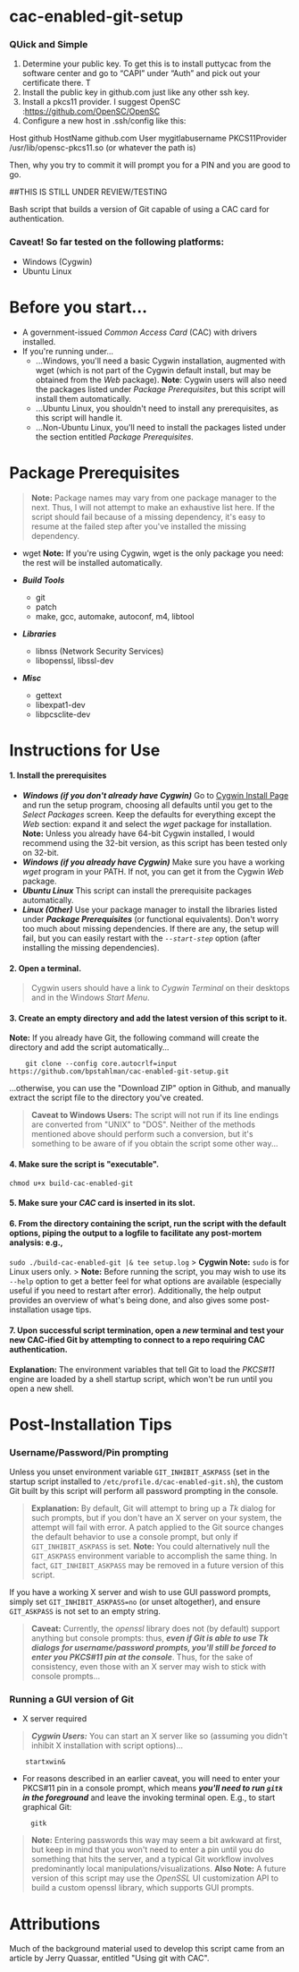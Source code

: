 # cac-enabled-git-setup 
### QUick and Simple
1.	Determine your public key. To get this is to install puttycac from the software center and go to “CAPI” under “Auth” and pick out your certificate there.  T
2.	Install the public key in github.com just like any other ssh key.
3.	Install a pkcs11 provider.  I suggest OpenSC :https://github.com/OpenSC/OpenSC
4.	Configure a new host in .ssh/config like this:

Host github
HostName github.com
User mygitlabusername
PKCS11Provider /usr/lib/opensc-pkcs11.so (or whatever the path is)

Then, why you try to commit it will prompt you for a PIN and you are good to go.

##THIS IS STILL UNDER REVIEW/TESTING

Bash script that builds a version of Git capable of using a CAC card for authentication.
### **Caveat!** So far tested on the following platforms:
- Windows (Cygwin)
- Ubuntu Linux

# Before you start...
- A government-issued _Common Access Card_ (CAC) with drivers installed.
- If you're running under...
  - ...Windows, you'll need a basic Cygwin installation, augmented with wget (which is not part of the Cygwin default install, but may be obtained from the *Web* package).
**Note**: Cygwin users will also need the packages listed under *Package Prerequisites*, but this script will install them automatically.
  - ...Ubuntu Linux, you shouldn't need to install any prerequisites, as this script will handle it.
  - ...Non-Ubuntu Linux, you'll need to install the packages listed under the section entitled *Package Prerequisites*.


# Package Prerequisites
> **Note:** Package names may vary from one package manager to the next. Thus, I will not attempt to make an exhaustive list here. If the script should fail because of a missing dependency, it's easy to resume at the failed step after you've installed the missing dependency.

 - wget
 **Note:** If you're using Cygwin, wget is the only package you need: the rest will be installed automatically.
 
- _**Build Tools**_
     - git
     - patch
     - make, gcc, automake, autoconf, m4, libtool
- _**Libraries**_
     - libnss (Network Security Services)
     - libopenssl, libssl-dev
- _**Misc**_
     - gettext
     - libexpat1-dev
     - libpcsclite-dev



# Instructions for Use
#### 1. Install the prerequisites
+ _**Windows (if you don't already have Cygwin)**_
    Go to [Cygwin Install Page](https://cygwin.com/install.html) and run the setup program, choosing all defaults until you get to the _Select Packages_ screen. Keep the defaults for everything except the *Web* section: expand it and select the *wget* package for installation.   
    **Note:** Unless you already have 64-bit Cygwin installed, I would recommend using the 32-bit version, as this script has been tested only on 32-bit.
+ _**Windows (if you already have Cygwin)**_
	Make sure you have a working *wget* program in your PATH. If not, you can get it from the Cygwin *Web* package.
+ _**Ubuntu Linux**_
    This script can install the prerequisite packages automatically.
+ _**Linux (Other)**_
    Use your package manager to install the libraries listed under _**Package Prerequisites**_ (or functional equivalents). Don't worry too much about missing dependencies. If there are any, the setup will fail, but you can easily restart with the *`--start-step`* option (after installing the missing dependencies).
    
#### 2.	Open a terminal.
> Cygwin users should have a link to *Cygwin Terminal* on their desktops and in the Windows *Start Menu*.

#### 3.	Create an empty directory and add the latest version of this script to it.
**Note:** If you already have Git, the following command will create the directory and add the script automatically...

        git clone --config core.autocrlf=input https://github.com/bpstahlman/cac-enabled-git-setup.git

...otherwise, you can use the "Download ZIP" option in Github, and manually extract the script file to the directory you've created. 
> **Caveat to Windows Users:** The script will not run if its line endings are converted from "UNIX" to "DOS". Neither of the methods mentioned above should perform such a conversion, but it's something to be aware of if you obtain the script some other way...

#### 4.	Make sure the script is "executable".
`chmod u+x build-cac-enabled-git`
#### 5.	Make sure your *CAC* card is inserted in its slot.
#### 6.	From the directory containing the script, run the script with the default options, piping the output to a logfile to facilitate any post-mortem analysis: e.g.,
`sudo ./build-cac-enabled-git |& tee setup.log`
    > **Cygwin Note:** `sudo` is for Linux users only.
    > **Note:** Before running the script, you may wish to use its `--help` option to get a better feel for what options are available (especially useful if you need to restart after error). Additionally, the help output provides an overview of what's being done, and also gives some post-installation usage tips.
#### 7.	Upon successful script termination, open a _**new**_ terminal and test your new CAC-ified Git by attempting to connect to a repo requiring CAC authentication.
**Explanation:** The environment variables that tell Git to load the _PKCS#11_ engine are loaded by a shell startup script, which won't be run until you open a new shell.

# Post-Installation Tips
### Username/Password/Pin prompting
Unless you unset environment variable `GIT_INHIBIT_ASKPASS` (set in the startup script installed to `/etc/profile.d/cac-enabled-git.sh`), the custom Git built by this script will perform all password prompting in the console.
> **Explanation:** By default, Git will attempt to bring up a _Tk_ dialog for such prompts, but if you don't have an X server on your system, the attempt will fail with error. A patch applied to the Git source changes the default behavior to use a console prompt, but only if `GIT_INHIBIT_ASKPASS` is set.
> **Note:** You could alternatively null the `GIT_ASKPASS` environment variable to accomplish the same thing. In fact, `GIT_INHIBIT_ASKPASS` may be removed in a future version of this script.

If you have a working X server and wish to use GUI password prompts, simply set `GIT_INHIBIT_ASKPASS=no` (or unset altogether), and ensure `GIT_ASKPASS` is not set to an empty string.

> **Caveat:** Currently, the _openssl_ library does not (by default) support anything but console prompts: thus, _**even if Git is able to use Tk dialogs for username/password prompts, you'll still be forced to enter you PKCS#11 pin at the console**_. Thus, for the sake of consistency, even those with an X server may wish to stick with console prompts...

### Running a GUI version of Git

* X server required
> _**Cygwin Users:**_ You can start an X server like so (assuming you didn't inhibit X installation with script options)...

        startxwin&

* For reasons described in an earlier caveat, you will need to enter your PKCS#11 pin in a console prompt, which means _**you'll need to run `gitk` in the foreground**_ and leave the invoking terminal open. E.g., to start graphical Git:
            
        gitk
        
> **Note:** Entering passwords this way may seem a bit awkward at first, but keep in mind that you won't need to enter a pin until you do something that hits the server, and a typical Git workflow involves predominantly local manipulations/visualizations.
> **Also Note:** A future version of this script may use the _OpenSSL_ UI customization API to build a custom openssl library, which supports GUI prompts.

# Attributions
Much of the background material used to develop this script came from an article by Jerry Quassar, entitled "Using git with CAC".
